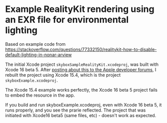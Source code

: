 # Example RealityKit rendering using an EXR file for environmental lighting

Based on example code from https://stackoverflow.com/questions/77332150/realitykit-how-to-disable-default-lighting-in-nonar-arview


The initial Xcode project `skyboxSampleRealityKit.xcodeproj`, was built with Xcode 16 beta 5.
After [posting about this to the Apple developer forums](https://developer.apple.com/forums/thread/762322), I rebuilt the project using Xcode 15.4, which is the project `skyboxExample.xcodeproj`.

The Xcode 15.4 example works perfectly, the Xcode 16 beta 5 project fails to embed the resource in the app.

If you build and run skyboxExample.xcodeproj, even with Xcode 16 beta 5, it runs properly, and you see the prarie reflected.
The project that was initiated with Xcode16 beta5 (same files, etc) - doesn't work as expected.

